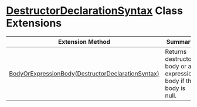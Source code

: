 # [DestructorDeclarationSyntax](https://docs.microsoft.com/en-us/dotnet/api/microsoft.codeanalysis.csharp.syntax.destructordeclarationsyntax) Class Extensions

| Extension Method | Summary |
| ---------------- | ------- |
| [BodyOrExpressionBody(DestructorDeclarationSyntax)](../../../../../Roslynator/CSharp/SyntaxExtensions/BodyOrExpressionBody/README.md) | Returns destructor body or an expression body if the body is null\. |

